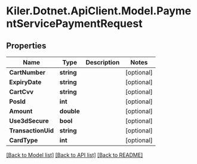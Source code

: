 # Kiler.Dotnet.ApiClient.Model.PaymentServicePaymentRequest

## Properties

Name | Type | Description | Notes
------------ | ------------- | ------------- | -------------
**CartNumber** | **string** |  | [optional] 
**ExpiryDate** | **string** |  | [optional] 
**CartCvv** | **string** |  | [optional] 
**PosId** | **int** |  | [optional] 
**Amount** | **double** |  | [optional] 
**Use3dSecure** | **bool** |  | [optional] 
**TransactionUid** | **string** |  | [optional] 
**CardType** | **int** |  | [optional] 

[[Back to Model list]](../README.md#documentation-for-models) [[Back to API list]](../README.md#documentation-for-api-endpoints) [[Back to README]](../README.md)

